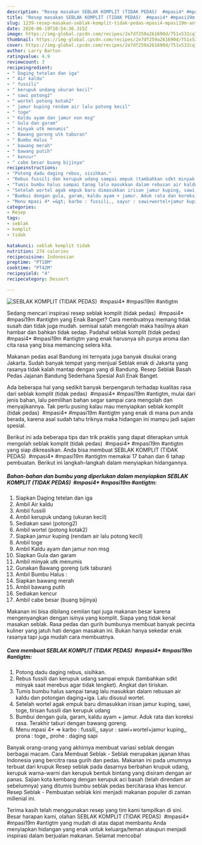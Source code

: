 ```yaml
---
description: "Resep masakan SEBLAK KOMPLIT (TIDAK PEDAS)  #mpasi4* #mpasi19m #antigtm | Cara Bikin SEBLAK KOMPLIT (TIDAK PEDAS)  #mpasi4* #mpasi19m #antigtm Yang Menggugah Selera"
title: "Resep masakan SEBLAK KOMPLIT (TIDAK PEDAS)  #mpasi4* #mpasi19m #antigtm | Cara Bikin SEBLAK KOMPLIT (TIDAK PEDAS)  #mpasi4* #mpasi19m #antigtm Yang Menggugah Selera"
slug: 1239-resep-masakan-seblak-komplit-tidak-pedas-mpasi4-mpasi19m-antigtm-cara-bikin-seblak-komplit-tidak-pedas-mpasi4-mpasi19m-antigtm-yang-menggugah-selera
date: 2020-06-19T10:54:36.315Z
image: https://img-global.cpcdn.com/recipes/2e7df259a261690d/751x532cq70/seblak-komplit-tidak-pedas-mpasi4-mpasi19m-antigtm-foto-resep-utama.jpg
thumbnail: https://img-global.cpcdn.com/recipes/2e7df259a261690d/751x532cq70/seblak-komplit-tidak-pedas-mpasi4-mpasi19m-antigtm-foto-resep-utama.jpg
cover: https://img-global.cpcdn.com/recipes/2e7df259a261690d/751x532cq70/seblak-komplit-tidak-pedas-mpasi4-mpasi19m-antigtm-foto-resep-utama.jpg
author: Larry Barton
ratingvalue: 4.9
reviewcount: 3
recipeingredient:
- " Daging tetelan dan iga"
- " Air kaldu"
- " fussili"
- " kerupuk undang ukuran kecil"
- " sawi potong2"
- " wortel potong kotak2"
- " jamur kuping rendam air lalu potong kecil"
- " toge"
- " Kaldu ayam dan jamur non msg"
- " Gula dan garam"
- " minyak utk menumis"
- " Bawang goreng utk taburan"
- " Bumbu Halus "
- " bawang merah"
- " bawang putih"
- " kencur"
- " cabe besar buang bijinya"
recipeinstructions:
- "Potong dadu daging rebus, sisihkan."
- "Rebus fussili dan kerupuk udang sampai empuk (tambahkan sdkt minyak saat merebus agar tidak lengket). Angkat dan tiriskan."
- "Tumis bumbu halus sampai tanag lalu masukkan dalam rebusan air kaldu dan potongan daging+iga. Lalu disusul wortel."
- "Setelah wortel agak empuk baru dimasukkan irisan jamur kuping, sawi, toge, tirisan fussili dan kerupuk udang"
- "Bumbui dengan gula, garam, kaldu ayam + jamur. Aduk rata dan koreksi rasa. Terakhir taburi dengan bawang goreng."
- "Menu mpasi 4* =&gt; karbo : fussili,, sayur : sawi+wortel+jamur kuping,, prona : toge,, prohe : daging sapi"
categories:
- Resep
tags:
- seblak
- komplit
- tidak

katakunci: seblak komplit tidak 
nutrition: 274 calories
recipecuisine: Indonesian
preptime: "PT18M"
cooktime: "PT42M"
recipeyield: "4"
recipecategory: Dessert

---
```



![SEBLAK KOMPLIT (TIDAK PEDAS)  #mpasi4* #mpasi19m #antigtm](https://img-global.cpcdn.com/recipes/2e7df259a261690d/751x532cq70/seblak-komplit-tidak-pedas-mpasi4-mpasi19m-antigtm-foto-resep-utama.jpg)

Sedang mencari inspirasi resep seblak komplit (tidak pedas)  #mpasi4* #mpasi19m #antigtm yang Enak Banget? Cara membuatnya memang tidak susah dan tidak juga mudah. semisal salah mengolah maka hasilnya akan hambar dan bahkan tidak sedap. Padahal seblak komplit (tidak pedas)  #mpasi4* #mpasi19m #antigtm yang enak harusnya sih punya aroma dan cita rasa yang bisa memancing selera kita.

Makanan pedas asal Bandung ini ternyata juga banyak disukai orang Jakarta. Sudah banyak tempat yang menjual Seblak enak di Jakarta yang rasanya tidak kalah mantap dengan yang di Bandung. Resep Seblak Basah Pedas Jajanan Bandung Sederhana Spesial Asli Enak Banget.

Ada beberapa hal yang sedikit banyak berpengaruh terhadap kualitas rasa dari seblak komplit (tidak pedas)  #mpasi4* #mpasi19m #antigtm, mulai dari jenis bahan, lalu pemilihan bahan segar sampai cara mengolah dan menyajikannya. Tak perlu pusing kalau mau menyiapkan seblak komplit (tidak pedas)  #mpasi4* #mpasi19m #antigtm yang enak di mana pun anda berada, karena asal sudah tahu triknya maka hidangan ini mampu jadi sajian spesial.


Berikut ini ada beberapa tips dan trik praktis yang dapat diterapkan untuk mengolah seblak komplit (tidak pedas)  #mpasi4* #mpasi19m #antigtm yang siap dikreasikan. Anda bisa membuat SEBLAK KOMPLIT (TIDAK PEDAS)  #mpasi4* #mpasi19m #antigtm memakai 17 bahan dan 6 tahap pembuatan. Berikut ini langkah-langkah dalam menyiapkan hidangannya.

<!--inarticleads1-->

##### Bahan-bahan dan bumbu yang diperlukan dalam menyiapkan SEBLAK KOMPLIT (TIDAK PEDAS)  #mpasi4* #mpasi19m #antigtm:

1. Siapkan  Daging tetelan dan iga
1. Ambil  Air kaldu
1. Ambil  fussili
1. Ambil  kerupuk undang (ukuran kecil)
1. Sediakan  sawi (potong2)
1. Ambil  wortel (potong kotak2)
1. Siapkan  jamur kuping (rendam air lalu potong kecil)
1. Ambil  toge
1. Ambil  Kaldu ayam dan jamur non msg
1. Siapkan  Gula dan garam
1. Ambil  minyak utk menumis
1. Gunakan  Bawang goreng (utk taburan)
1. Ambil  Bumbu Halus :
1. Siapkan  bawang merah
1. Ambil  bawang putih
1. Sediakan  kencur
1. Ambil  cabe besar (buang bijinya)


Makanan ini bisa dibilang cemilan tapi juga makanan besar karena mengenyangkan dengan isinya yang komplit. Siapa yang tidak kenal masakan seblak. Rasa pedas dan gurih bumbunya membuat banyak pecinta kuliner yang jatuh hati dengan masakan ini. Bukan hanya sekedar enak rasanya tapi juga mudah cara membuatnya. 

<!--inarticleads2-->

##### Cara membuat SEBLAK KOMPLIT (TIDAK PEDAS)  #mpasi4* #mpasi19m #antigtm:

1. Potong dadu daging rebus, sisihkan.
1. Rebus fussili dan kerupuk udang sampai empuk (tambahkan sdkt minyak saat merebus agar tidak lengket). Angkat dan tiriskan.
1. Tumis bumbu halus sampai tanag lalu masukkan dalam rebusan air kaldu dan potongan daging+iga. Lalu disusul wortel.
1. Setelah wortel agak empuk baru dimasukkan irisan jamur kuping, sawi, toge, tirisan fussili dan kerupuk udang
1. Bumbui dengan gula, garam, kaldu ayam + jamur. Aduk rata dan koreksi rasa. Terakhir taburi dengan bawang goreng.
1. Menu mpasi 4* =&gt; karbo : fussili,, sayur : sawi+wortel+jamur kuping,, prona : toge,, prohe : daging sapi


Banyak orang-orang yang akhirnya membuat variasi seblak dengan berbagai macam. Cara Membuat Seblak - Seblak merupakan jajanan khas Indonesia yang bercitra rasa gurih dan pedas. Makanan ini pada umumnya terbuat dari krupuk Resep seblak pada dasarnya berbahan krupuk udang, kerupuk warna-warni dan kerupuk bentuk bintang yang disiram dengan air panas. Sajian kota kembang dengan kerupuk aci basah (telah direndam air sebelumnya) yang ditumis bumbu seblak pedas bercitarasa khas kencur. Resep Seblak - Pembuatan seblak kini menjadi makanan populer di zaman millenial ini. 

Terima kasih telah menggunakan resep yang tim kami tampilkan di sini. Besar harapan kami, olahan SEBLAK KOMPLIT (TIDAK PEDAS)  #mpasi4* #mpasi19m #antigtm yang mudah di atas dapat membantu Anda menyiapkan hidangan yang enak untuk keluarga/teman ataupun menjadi inspirasi dalam berjualan makanan. Selamat mencoba!

